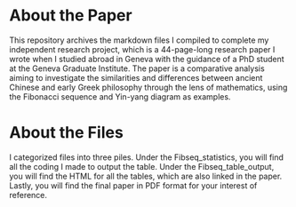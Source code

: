 # About the Paper

This repository archives the markdown files I compiled to complete my independent research project, which is a 44-page-long research paper I wrote when I studied abroad in Geneva with the guidance of a PhD student at the Geneva Graduate Institute. The paper is a comparative analysis aiming to investigate the similarities and differences between ancient Chinese and early Greek philosophy through the lens of mathematics, using the Fibonacci sequence and Yin-yang diagram as examples. 


# About the Files

I categorized files into three piles. Under the Fibseq_statistics, you will find all the coding I made to output the table. Under the Fibseq_table_output, you will find the HTML for all the tables, which are also linked in the paper. Lastly, you will find the final paper in PDF format for your interest of reference. 
